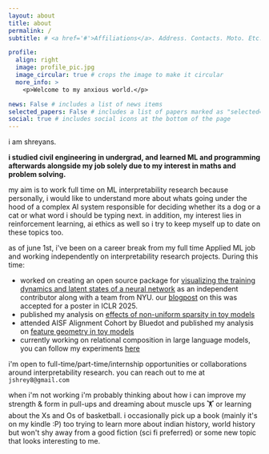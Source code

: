 ```yaml
---
layout: about
title: about
permalink: /
subtitle: # <a href='#'>Affiliations</a>. Address. Contacts. Moto. Etc.

profile:
  align: right
  image: profile_pic.jpg
  image_circular: true # crops the image to make it circular
  more_info: >
    <p>Welcome to my anxious world.</p>

news: False # includes a list of news items
selected_papers: False # includes a list of papers marked as "selected={true}"
social: true # includes social icons at the bottom of the page
---
```


i am shreyans.

**i studied civil engineering in undergrad, and learned ML and programming afterwards alongside my job solely due to my interest in maths and problem solving.**

my aim is to work full time on ML interpretability research because personally, i would like to understand more about whats going under the hood of a complex AI system responsible for deciding whether its a dog or a cat or what word i should be typing next. in addition, my interest lies in reinforcement learning, ai ethics as well so i try to keep myself up to date on these topics too.

as of june 1st, i've been on a career break from my full time Applied ML job and working independently on interpretability research projects. During this time:

- worked on creating an open source package for [visualizing the training dynamics and latent states of a neural network](https://github.com/shreyansjainn/visualizing-training) as an independent contributor along with a team from NYU. our [blogpost](https://iclr-blogposts.github.io/2025/blog/visualizing-training/) on this was accepted for a poster in ICLR 2025.
- published my analysis on [effects of non-uniform sparsity in toy models](https://www.lesswrong.com/posts/WwxG8RRHrorJgpoAk/effects-of-non-uniform-sparsity-on-superposition-in-toy)
- attended AISF Alignment Cohort by Bluedot and published my analysis on [feature geometry in toy models](https://shreyansjainn.github.io/blog/2025/pentagon-feature-geometry/)
- currently working on relational composition in large language models, you can follow my experiments [here](https://github.com/shreyansjainn/mech-interp)

i'm open to full-time/part-time/internship opportunities or collaborations around interpretability research. you can reach out to me at `jshrey8@gmail.com`

when i'm not working i'm probably thinking about how i can improve my strength & form in pull-ups and dreaming about muscle ups 🏋️ or learning about the Xs and Os of basketball. i occasionally pick up a book (mainly it's on my kindle :P) too trying to learn more about indian history, world history but won't shy away from a good fiction (sci fi preferred) or some new topic that looks interesting to me.

<!--
Write your biography here. Tell the world about yourself. Link to your favorite [subreddit](http://reddit.com). You can put a picture in, too. The code is already in, just name your picture `prof_pic.jpg` and put it in the `img/` folder.

Put your address / P.O. box / other info right below your picture. You can also disable any of these elements by editing `profile` property of the YAML header of your `_pages/about.md`. Edit `_bibliography/papers.bib` and Jekyll will render your [publications page](/al-folio/publications/) automatically.

Link to your social media connections, too. This theme is set up to use [Font Awesome icons](https://fontawesome.com/) and [Academicons](https://jpswalsh.github.io/academicons/), like the ones below. Add your Facebook, Twitter, LinkedIn, Google Scholar, or just disable all of them. -->
